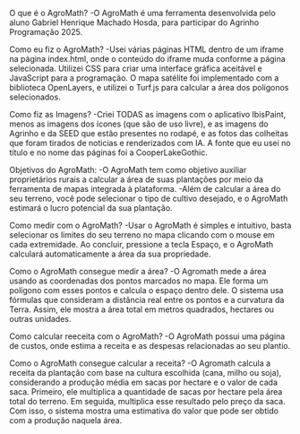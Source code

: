 O que é o AgroMath? -O AgroMath é uma ferramenta desenvolvida pelo aluno Gabriel Henrique Machado Hosda, para participar do Agrinho Programação 2025.

Como eu fiz o AgroMath? -Usei várias páginas HTML dentro de um iframe na página index.html, onde o conteúdo do iframe muda conforme a página selecionada. Utilizei CSS para criar uma interface gráfica aceitável e JavaScript para a programação. O mapa satélite foi implementado com a biblioteca OpenLayers, e utilizei o Turf.js para calcular a área dos polígonos selecionados.

Como fiz as Imagens? -Criei TODAS as imagens com o aplicativo IbisPaint, menos as imagens dos ícones (que são de uso livre), e as imagens do Agrinho e da SEED que estão presentes no rodapé, e as fotos das colheitas que foram tirados de noticias e renderizados com IA. A fonte que eu usei no título e no nome das páginas foi a CooperLakeGothic.

Objetivos do AgroMath: -O AgroMath tem como objetivo auxiliar proprietários rurais a calcular a área de suas plantações por meio da ferramenta de mapas integrada à plataforma. -Além de calcular a área do seu terreno, você pode selecionar o tipo de cultivo desejado, e o AgroMath estimará o lucro potencial da sua plantação.

Como medir com o AgroMath? -Usar o AgroMath é simples e intuitivo, basta selecionar os limites do seu terreno no mapa clicando com o mouse em cada extremidade. Ao concluir, pressione a tecla Espaço, e o AgroMath calculará automaticamente a área da sua propriedade.

Como o AgroMath consegue medir a área? -O Agromath mede a área usando as coordenadas dos pontos marcados no mapa. Ele forma um polígono com esses pontos e calcula o espaço dentro dele. O sistema usa fórmulas que consideram a distância real entre os pontos e a curvatura da Terra. Assim, ele mostra a área total em metros quadrados, hectares ou outras unidades.

Como calcular reeceita com o AgroMath? -O AgroMath possui uma página de custos, onde estima a receita e as despesas relacionadas ao seu plantio.

Como o AgroMath consegue calcular a receita? -O Agromath calcula a receita da plantação com base na cultura escolhida (cana, milho ou soja), considerando a produção média em sacas por hectare e o valor de cada saca. Primeiro, ele multiplica a quantidade de sacas por hectare pela área total do terreno. Em seguida, multiplica esse resultado pelo preço da saca. Com isso, o sistema mostra uma estimativa do valor que pode ser obtido com a produção naquela área.